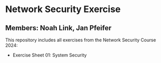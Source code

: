 # Network Security Exercise
## Members: Noah Link, Jan Pfeifer

This repository includes all exercises from the Network Security Course 2024:
- Exercise Sheet 01: System Security
